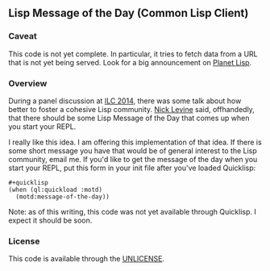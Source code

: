 ## Lisp Message of the Day (Common Lisp Client)

### Caveat

This code is not yet complete.  In particular, it tries to fetch
data from a URL that is not yet being served.  Look for a big
announcement on [Planet Lisp][pl].

[pl]: http://planet.lisp.org/

### Overview

During a panel discussion at [ILC 2014][ILC], there was some talk about
how better to foster a cohesive Lisp community.  [Nick Levine][NDL]
said, offhandedly, that there should be some Lisp Message of the Day
that comes up when you start your REPL.

[ILC]: http://ilc2014.iro.umontreal.ca/
[NDL]: http://nicklevine.org/

I really like this idea.  I am offering this implementation of that
idea.  If there is some short message you have that would be of
general interest to the Lisp community, email me.  If you'd like to
get the message of the day when you start your REPL, put this form in
your init file after you've loaded Quicklisp:

    #+quicklisp
    (when (ql:quickload :motd)
      (motd:message-of-the-day))

Note: as of this writing, this code was not yet available through
Quicklisp.  I expect it should be soon.

### License

This code is available through the [UNLICENSE][UN].

[UN]: http://unlicense.org/
